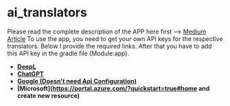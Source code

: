 # ai_translators
 Please read the complete description of the APP here first --> [Medium Article](https://medium.com/arconsis/comparing-different-ais-regarding-translation-in-an-android-application-efc80853608f)
 To use the app, you need to get your own API keys for the respective translators. Below I provide the required links. After that you have to add this API key in the gradle file (Module:app).<br>
 - **[DeepL](https://www.deepl.com/pro-api?cta=header-pro-api) <br>**
 - **[ChatGPT](https://platform.openai.com/account/api-keys) <br>**
 - **[Google (Doesn't need Api Configuration)](https://developers.google.com/ml-kit/language/translation/android) <br>**
 - **[Microsoft](https://portal.azure.com/?quickstart=true#home and create new resource) <br>**

